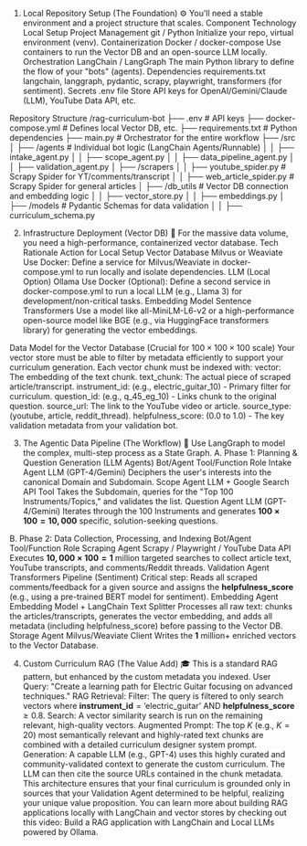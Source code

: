 1. Local Repository Setup (The Foundation) ⚙️
You'll need a stable environment and a project structure that scales.
Component
Technology
Local Setup
Project Management
git / Python
Initialize your repo, virtual environment (venv).
Containerization
Docker / docker-compose
Use containers to run the Vector DB and an open-source LLM locally.
Orchestration
LangChain / LangGraph
The main Python library to define the flow of your "bots" (agents).
Dependencies
requirements.txt
langchain, langgraph, pydantic, scrapy, playwright, transformers (for sentiment).
Secrets
.env file
Store API keys for OpenAI/Gemini/Claude (LLM), YouTube Data API, etc.

Repository Structure
/rag-curriculum-bot
├── .env                       # API keys
├── docker-compose.yml         # Defines local Vector DB, etc.
├── requirements.txt           # Python dependencies
├── main.py                    # Orchestrator for the entire workflow
├── /src
│   ├── /agents                # Individual bot logic (LangChain Agents/Runnable)
│   │   ├── intake_agent.py
│   │   ├── scope_agent.py
│   │   ├── data_pipeline_agent.py
│   │   ├── validation_agent.py
│   ├── /scrapers
│   │   ├── youtube_spider.py  # Scrapy Spider for YT/comments/transcript
│   │   ├── web_article_spider.py # Scrapy Spider for general articles
│   ├── /db_utils              # Vector DB connection and embedding logic
│   │   ├── vector_store.py
│   │   ├── embeddings.py
│   ├── /models                # Pydantic Schemas for data validation
│   │   ├── curriculum_schema.py


2. Infrastructure Deployment (Vector DB) 💾
For the massive data volume, you need a high-performance, containerized vector database.
Tech
Rationale
Action for Local Setup
Vector Database
Milvus or Weaviate
Use Docker: Define a service for Milvus/Weaviate in docker-compose.yml to run locally and isolate dependencies.
LLM (Local Option)
Ollama
Use Docker (Optional): Define a second service in docker-compose.yml to run a local LLM (e.g., Llama 3) for development/non-critical tasks.
Embedding Model
Sentence Transformers
Use a model like all-MiniLM-L6-v2 or a high-performance open-source model like BGE (e.g., via HuggingFace transformers library) for generating the vector embeddings.

Data Model for the Vector Database (Crucial for $100 \times 100 \times 100$ scale)
Your vector store must be able to filter by metadata efficiently to support your curriculum generation. Each vector chunk must be indexed with:
vector: The embedding of the text chunk.
text_chunk: The actual piece of scraped article/transcript.
instrument_id: (e.g., electric_guitar_10) - Primary filter for curriculum.
question_id: (e.g., q_45_eg_10) - Links chunk to the original question.
source_url: The link to the YouTube video or article.
source_type: (youtube, article, reddit_thread).
helpfulness_score: (0.0 to 1.0) - The key validation metadata from your validation bot.

3. The Agentic Data Pipeline (The Workflow) 🤖
Use LangGraph to model the complex, multi-step process as a State Graph.
A. Phase 1: Planning & Question Generation (LLM Agents)
Bot/Agent
Tool/Function
Role
Intake Agent
LLM (GPT-4/Gemini)
Deciphers the user's interests into the canonical Domain and Subdomain.
Scope Agent
LLM + Google Search API Tool
Takes the Subdomain, queries for the "Top 100 Instruments/Topics," and validates the list.
Question Agent
LLM (GPT-4/Gemini)
Iterates through the 100 Instruments and generates $\mathbf{100 \times 100 = 10,000}$ specific, solution-seeking questions.

B. Phase 2: Data Collection, Processing, and Indexing
Bot/Agent
Tool/Function
Role
Scraping Agent
Scrapy / Playwright / YouTube Data API
Executes $\mathbf{10,000 \times 100 = 1 \text{ million}}$ targeted searches to collect article text, YouTube transcripts, and comments/Reddit threads.
Validation Agent
Transformers Pipeline (Sentiment)
Critical step: Reads all scraped comments/feedback for a given source and assigns the $\mathbf{helpfulness\_score}$ (e.g., using a pre-trained BERT model for sentiment).
Embedding Agent
Embedding Model + LangChain Text Splitter
Processes all raw text: chunks the articles/transcripts, generates the vector embedding, and adds all metadata (including helpfulness_score) before passing to the Vector DB.
Storage Agent
Milvus/Weaviate Client
Writes the $\mathbf{1 \text{ million+}}$ enriched vectors to the Vector Database.


4. Custom Curriculum RAG (The Value Add) 🎓
This is a standard RAG pattern, but enhanced by the custom metadata you indexed.
User Query: "Create a learning path for Electric Guitar focusing on advanced techniques."
RAG Retrieval:
Filter: The query is filtered to only search vectors where $\mathbf{instrument\_id} = \text{'electric\_guitar'}$ AND $\mathbf{helpfulness\_score} \ge 0.8$.
Search: A vector similarity search is run on the remaining relevant, high-quality vectors.
Augmented Prompt: The top $K$ (e.g., $K=20$) most semantically relevant and highly-rated text chunks are combined with a detailed curriculum designer system prompt.
Generation: A capable LLM (e.g., GPT-4) uses this highly curated and community-validated context to generate the custom curriculum. The LLM can then cite the source URLs contained in the chunk metadata.
This architecture ensures that your final curriculum is grounded only in sources that your Validation Agent determined to be helpful, realizing your unique value proposition.
You can learn more about building RAG applications locally with LangChain and vector stores by checking out this video: Build a RAG application with LangChain and Local LLMs powered by Ollama.

